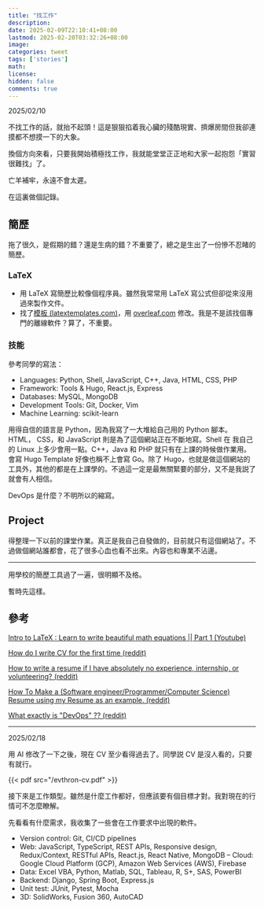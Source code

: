 ```yaml
---
title: "找工作"
description: 
date: 2025-02-09T22:10:41+08:00
lastmod: 2025-02-20T03:32:26+08:00
image: 
categories: tweet
tags: ['stories']
math: 
license: 
hidden: false
comments: true
---
```


2025/02/10

不找工作的話，就抬不起頭！這是狠狠掐着我心臟的殘酷現實、擠爆房間但我卻連摸都不想摸一下的大象。

換個方向來看，只要我開始積極找工作，我就能堂堂正正地和大家一起抱怨「實習很難找」了。

亡羊補牢，永遠不會太遲。

在這裏做個記錄。

## 簡歷
拖了很久，是假期的錯？還是生病的錯？不重要了，總之是生出了一份慘不忍睹的簡歷。

### LaTeX
- 用 LaTeX 寫簡歷比較像個程序員。雖然我常常用 LaTeX 寫公式但卻從來沒用過來製作文件。
- 找了[模板 (latextemplates.com)](https://www.latextemplates.com/template/medium-length-professional-cv)，用 [overleaf.com](https://www.overleaf.com) 修改。我是不是該找個專門的離線軟件？算了，不重要。

### 技能
參考同學的寫法：
- Languages: Python, Shell, JavaScript, C++, Java, HTML, CSS, PHP
- Framework:  Tools & Hugo, React.js, Express
- Databases: MySQL, MongoDB
- Development Tools:  Git, Docker, Vim
- Machine Learning: scikit-learn

用得自信的語言是 Python，因為我寫了一大堆給自己用的 Python 腳本。HTML， CSS，和 JavaScript 則是為了這個網站正在不斷地寫。Shell 在 我自己的 Linux 上多少會用一點。C++，Java 和 PHP 就只有在上課的時候做作業用。會寫 Hugo Template 好像也稱不上會寫 Go。除了 Hugo，也就是做這個網站的工具外，其他的都是在上課學的。不過這一定是最無關緊要的部分，又不是我説了就會有人相信。

DevOps 是什麼？不明所以的縮寫。


## Project
得整理一下以前的課堂作業。真正是我自己自發做的，目前就只有這個網站了。不過做個網站誰都會，花了很多心血也看不出來。內容也和專業不沾邊。

***
用學校的簡歷工具過了一遍，很明顯不及格。

暫時先這樣。

## 參考
[Intro to LaTeX : Learn to write beautiful math equations || Part 1 (Youtube)](https://www.youtube.com/watch?v=Jp0lPj2-DQA)

[How do I write CV for the first time (reddit)](https://old.reddit.com/r/resumes/comments/utv9uw/how_do_i_write_a_cv_for_the_first_time/)

[How to write a resume if I have absolutely no experience, internship, or volunteering? (reddit)](https://old.reddit.com/r/resumes/comments/tis0yn/how_to_write_a_resume_if_i_have_absolutely_no/)

[How To Make a (Software engineer/Programmer/Computer Science) Resume using my Resume as an example. (reddit)](https://old.reddit.com/r/resumes/comments/873kmq/advice_how_to_make_a_software/)

[What exactly is "DevOps" ?? (reddit)](https://old.reddit.com/r/devops/comments/vfxmxv/what_exactly_is_devops/)

***
2025/02/18

用 AI 修改了一下之後，現在 CV 至少看得過去了。同學説 CV 是沒人看的，只要有就行。

{{< pdf src="/evthron-cv.pdf" >}} 

接下來是工作類型。雖然是什麼工作都好，但應該要有個目標才對。我對現在的行情可不怎麼瞭解。

先看看有什麼需求，我收集了一些會在工作要求中出現的軟件。

- Version control: Git, CI/CD pipelines
- Web: JavaScript, TypeScript, REST APIs, Responsive design, Redux/Context, RESTful APIs, React.js, React Native, MongoDB
– Cloud: Google Cloud Platform (GCP), Amazon Web Services (AWS), Firebase
- Data: Excel VBA, Python, Matlab, SQL, Tableau, R, S+, SAS, PowerBI
- Backend: Django, Spring Boot, Express.js 
- Unit test: JUnit, Pytest, Mocha
- 3D: SolidWorks, Fusion 360, AutoCAD


